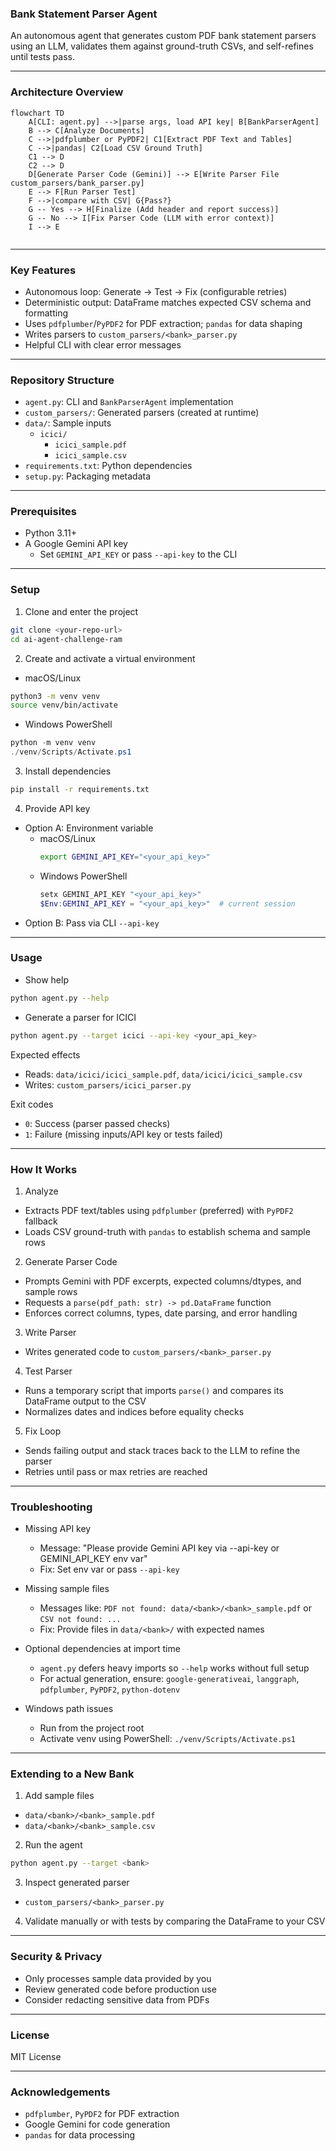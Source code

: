 ### Bank Statement Parser Agent

An autonomous agent that generates custom PDF bank statement parsers using an LLM, validates them against ground-truth CSVs, and self-refines until tests pass.

---

### Architecture Overview

```mermaid
flowchart TD
    A[CLI: agent.py] -->|parse args, load API key| B[BankParserAgent]
    B --> C[Analyze Documents]
    C -->|pdfplumber or PyPDF2| C1[Extract PDF Text and Tables]
    C -->|pandas| C2[Load CSV Ground Truth]
    C1 --> D
    C2 --> D
    D[Generate Parser Code (Gemini)] --> E[Write Parser File custom_parsers/bank_parser.py]
    E --> F[Run Parser Test]
    F -->|compare with CSV| G{Pass?}
    G -- Yes --> H[Finalize (Add header and report success)]
    G -- No --> I[Fix Parser Code (LLM with error context)]
    I --> E


```

---

### Key Features

- Autonomous loop: Generate → Test → Fix (configurable retries)
- Deterministic output: DataFrame matches expected CSV schema and formatting
- Uses `pdfplumber`/`PyPDF2` for PDF extraction; `pandas` for data shaping
- Writes parsers to `custom_parsers/<bank>_parser.py`
- Helpful CLI with clear error messages

---

### Repository Structure

- `agent.py`: CLI and `BankParserAgent` implementation
- `custom_parsers/`: Generated parsers (created at runtime)
- `data/`: Sample inputs
  - `icici/`
    - `icici_sample.pdf`
    - `icici_sample.csv`
- `requirements.txt`: Python dependencies
- `setup.py`: Packaging metadata

---

### Prerequisites

- Python 3.11+
- A Google Gemini API key
  - Set `GEMINI_API_KEY` or pass `--api-key` to the CLI

---

### Setup

1) Clone and enter the project
```bash
git clone <your-repo-url>
cd ai-agent-challenge-ram
```

2) Create and activate a virtual environment
- macOS/Linux
```bash
python3 -m venv venv
source venv/bin/activate
```
- Windows PowerShell
```powershell
python -m venv venv
./venv/Scripts/Activate.ps1
```

3) Install dependencies
```bash
pip install -r requirements.txt
```

4) Provide API key
- Option A: Environment variable
  - macOS/Linux
    ```bash
    export GEMINI_API_KEY="<your_api_key>"
    ```
  - Windows PowerShell
    ```powershell
    setx GEMINI_API_KEY "<your_api_key>"
    $Env:GEMINI_API_KEY = "<your_api_key>"  # current session
    ```
- Option B: Pass via CLI `--api-key`

---

### Usage

- Show help
```bash
python agent.py --help
```

- Generate a parser for ICICI
```bash
python agent.py --target icici --api-key <your_api_key>
```

Expected effects
- Reads: `data/icici/icici_sample.pdf`, `data/icici/icici_sample.csv`
- Writes: `custom_parsers/icici_parser.py`

Exit codes
- `0`: Success (parser passed checks)
- `1`: Failure (missing inputs/API key or tests failed)

---

### How It Works

1) Analyze
- Extracts PDF text/tables using `pdfplumber` (preferred) with `PyPDF2` fallback
- Loads CSV ground-truth with `pandas` to establish schema and sample rows

2) Generate Parser Code
- Prompts Gemini with PDF excerpts, expected columns/dtypes, and sample rows
- Requests a `parse(pdf_path: str) -> pd.DataFrame` function
- Enforces correct columns, types, date parsing, and error handling

3) Write Parser
- Writes generated code to `custom_parsers/<bank>_parser.py`

4) Test Parser
- Runs a temporary script that imports `parse()` and compares its DataFrame output to the CSV
- Normalizes dates and indices before equality checks

5) Fix Loop
- Sends failing output and stack traces back to the LLM to refine the parser
- Retries until pass or max retries are reached

---

### Troubleshooting

- Missing API key
  - Message: "Please provide Gemini API key via --api-key or GEMINI_API_KEY env var"
  - Fix: Set env var or pass `--api-key`

- Missing sample files
  - Messages like: `PDF not found: data/<bank>/<bank>_sample.pdf` or `CSV not found: ...`
  - Fix: Provide files in `data/<bank>/` with expected names

- Optional dependencies at import time
  - `agent.py` defers heavy imports so `--help` works without full setup
  - For actual generation, ensure: `google-generativeai`, `langgraph`, `pdfplumber`, `PyPDF2`, `python-dotenv`

- Windows path issues
  - Run from the project root
  - Activate venv using PowerShell: `./venv/Scripts/Activate.ps1`

---

### Extending to a New Bank

1) Add sample files
- `data/<bank>/<bank>_sample.pdf`
- `data/<bank>/<bank>_sample.csv`

2) Run the agent
```bash
python agent.py --target <bank>
```

3) Inspect generated parser
- `custom_parsers/<bank>_parser.py`

4) Validate manually or with tests by comparing the DataFrame to your CSV

---

### Security & Privacy

- Only processes sample data provided by you
- Review generated code before production use
- Consider redacting sensitive data from PDFs

---

### License

MIT License

---

### Acknowledgements

- `pdfplumber`, `PyPDF2` for PDF extraction
- Google Gemini for code generation
- `pandas` for data processing
